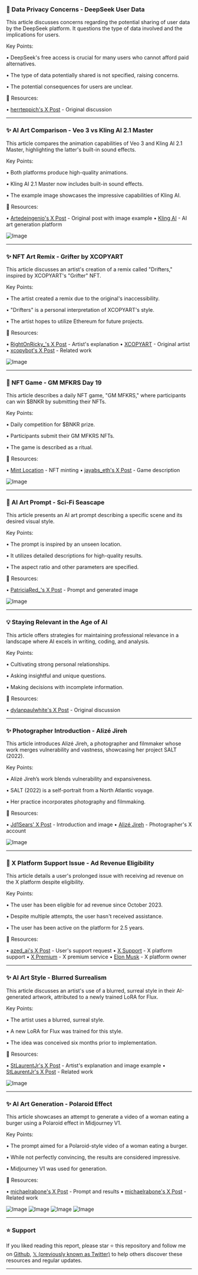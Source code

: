 ### 🤖 Data Privacy Concerns - DeepSeek User Data

This article discusses concerns regarding the potential sharing of user data by the DeepSeek platform.  It questions the type of data involved and the implications for users.


Key Points:

• DeepSeek's free access is crucial for many users who cannot afford paid alternatives.


• The type of data potentially shared is not specified, raising concerns.


• The potential consequences for users are unclear.


🔗 Resources:

• [herrteppich's X Post](https://x.com/herrteppich/status/1938895875520020678) - Original discussion


---
### ✨ AI Art Comparison - Veo 3 vs Kling AI 2.1 Master

This article compares the animation capabilities of Veo 3 and Kling AI 2.1 Master, highlighting the latter's built-in sound effects.


Key Points:

• Both platforms produce high-quality animations.


• Kling AI 2.1 Master now includes built-in sound effects.


• The example image showcases the impressive capabilities of Kling AI.


🔗 Resources:

• [Artedeingenio's X Post](https://x.com/Artedeingenio/status/1938895642635464802) -  Original post with image example
• [Kling AI](https://x.com/Kling_ai) - AI art generation platform

![Image](https://pbs.twimg.com/amplify_video_thumb/1938895457775677440/img/-tGK6iSlZaeys7dz.jpg)


---
### ✨ NFT Art Remix - Grifter by XCOPYART

This article discusses an artist's creation of a remix called "Drifters," inspired by XCOPYART's "Grifter" NFT.


Key Points:

• The artist created a remix due to the original's inaccessibility.


• "Drifters" is a personal interpretation of XCOPYART's style.


• The artist hopes to utilize Ethereum for future projects.


🔗 Resources:

• [RightOnRicky_'s X Post](https://x.com/RightOnRicky_/status/1938731399546060909) - Artist's explanation
• [XCOPYART](https://x.com/XCOPYART) - Original artist
• [xcopybot's X Post](https://x.com/xcopybot/status/1938720815886831940/photo/1) - Related work

![Image](https://pbs.twimg.com/media/Gue4TrKWMAAMWzs?format=png&name=small)


---
### 🚀 NFT Game - GM MFKRS Day 19

This article describes a daily NFT game, "GM MFKRS," where participants can win $BNKR by submitting their NFTs.


Key Points:

• Daily competition for $BNKR prize.


• Participants submit their GM MFKRS NFTs.


• The game is described as a ritual.


🔗 Resources:

• [Mint Location](https://app.manifold.xyz/c/gm-bnkr-mfkrs-2?utm_source=collector_app&utm_campaign=claim&utm_medium=recommendations) - NFT minting
• [jayabs_eth's X Post](https://x.com/jayabs_eth/status/1938890480667750725) - Game description

![Image](https://pbs.twimg.com/ext_tw_video_thumb/1938890453526474752/pu/img/iEy3QhphfwbEjTBd.jpg)


---
### 🤖 AI Art Prompt - Sci-Fi Seascape

This article presents an AI art prompt describing a specific scene and its desired visual style.


Key Points:

• The prompt is inspired by an unseen location.


• It utilizes detailed descriptions for high-quality results.


• The aspect ratio and other parameters are specified.



🔗 Resources:

• [PatriciaRed_'s X Post](https://x.com/PatriciaRed_/status/1938862079173169264) - Prompt and generated image


![Image](https://pbs.twimg.com/amplify_video_thumb/1938861997094813696/img/Fu9UQiR59rvslEzd.jpg)


---
### 💡 Staying Relevant in the Age of AI

This article offers strategies for maintaining professional relevance in a landscape where AI excels in writing, coding, and analysis.


Key Points:

• Cultivating strong personal relationships.


• Asking insightful and unique questions.


• Making decisions with incomplete information.


🔗 Resources:

• [dylanpaulwhite's X Post](https://x.com/dylanpaulwhite/status/1938217321044021638) - Original discussion



---
### ✨ Photographer Introduction - Alizé Jireh

This article introduces Alizé Jireh, a photographer and filmmaker whose work merges vulnerability and vastness, showcasing her project SALT (2022).


Key Points:

• Alizé Jireh’s work blends vulnerability and expansiveness.


• SALT (2022) is a self-portrait from a North Atlantic voyage.


• Her practice incorporates photography and filmmaking.


🔗 Resources:

• [Jd1Sears' X Post](https://x.com/Jd1Sears/status/1938869103269163321) - Introduction and image
• [Alizé Jireh](https://x.com/AlizeJireh) - Photographer's X account

![Image](https://pbs.twimg.com/media/Gug_K_AWAAArFbS?format=jpg&name=small)


---
### 🤖 X Platform Support Issue - Ad Revenue Eligibility

This article details a user's prolonged issue with receiving ad revenue on the X platform despite eligibility.


Key Points:

• The user has been eligible for ad revenue since October 2023.


• Despite multiple attempts, the user hasn't received assistance.


• The user has been active on the platform for 2.5 years.


🔗 Resources:

• [azed_ai's X Post](https://x.com/azed_ai/status/1938231182249845057) - User's support request
• [X Support](https://x.com/Support) - X platform support
• [X Premium](https://x.com/premium) - X premium service
• [Elon Musk](https://x.com/elonmusk) - X platform owner


---
### ✨ AI Art Style - Blurred Surrealism

This article discusses an artist's use of a blurred, surreal style in their AI-generated artwork, attributed to a newly trained LoRA for Flux.


Key Points:

• The artist uses a blurred, surreal style.


• A new LoRA for Flux was trained for this style.


• The idea was conceived six months prior to implementation.


🔗 Resources:

• [StLaurentJr's X Post](https://x.com/StLaurentJr/status/1938873351524471125) - Artist's explanation and image example
• [StLaurentJr's X Post](https://x.com/StLaurentJr/status/1938848753391120821/photo/1) - Related work

![Image](https://pbs.twimg.com/media/GugsqaCXsAAQpt_?format=jpg&name=small)


---
### ✨ AI Art Generation - Polaroid Effect

This article showcases an attempt to generate a video of a woman eating a burger using a Polaroid effect in Midjourney V1.


Key Points:

• The prompt aimed for a Polaroid-style video of a woman eating a burger.


•  While not perfectly convincing, the results are considered impressive.


• Midjourney V1 was used for generation.



🔗 Resources:

• [michaelrabone's X Post](https://x.com/michaelrabone/status/1938870010916573582) - Prompt and results
• [michaelrabone's X Post](https://x.com/michaelrabone/status/1937828178325860713/photo/1) - Related work

![Image](https://pbs.twimg.com/media/Gug_lL4XYAAzxJn?format=jpg&name=small)
![Image](https://pbs.twimg.com/amplify_video_thumb/1938869590525669376/img/0zq0FKwGzARiXYKN.jpg)
![Image](https://pbs.twimg.com/media/GuSLzKzXIAErxdv?format=jpg&name=240x240)
![Image](https://pbs.twimg.com/amplify_video_thumb/1937827517517152256/img/Zng62i24I0EcGfLc?format=jpg&name=240x240)


---

### ⭐️ Support

If you liked reading this report, please star ⭐️ this repository and follow me on [Github](https://github.com/Drix10), [𝕏 (previously known as Twitter)](https://x.com/DRIX_10_) to help others discover these resources and regular updates.

---